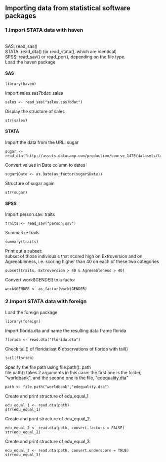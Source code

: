 ## Importing data from statistical software packages
### 1.Import STATA data with haven
<br> SAS: read_sas()
<br> STATA: read_dta() (or read_stata(), which are identical)
<br> SPSS: read_sav() or read_por(), depending on the file type.
<br> Load the haven package

#### SAS
```
library(haven)
```
Import sales.sas7bdat: sales
```
sales <- read_sas("sales.sas7bdat")
```
Display the structure of sales
```
str(sales)
```
#### STATA
Import the data from the URL: sugar
```
sugar <- read_dta("http://assets.datacamp.com/production/course_1478/datasets/trade.dta")
```
Convert values in Date column to dates
```
sugar$Date <- as.Date(as_factor(sugar$Date))
```
Structure of sugar again
```
str(sugar)
```
#### SPSS
Import person.sav: traits
```
traits <- read_sav("person.sav") 
```

Summarize traits
```
summary(traits)
```

Print out a subset:
<br> subset of those individuals that scored high on Extroversion and on Agreeableness, i.e. scoring higher than 40 on each of these two categories
```
subset(traits, Extroversion > 40 & Agreeableness > 40)
```
Convert work$GENDER to a factor
```
work$GENDER <- as_factor(work$GENDER)
```
### 2.Import STATA data with foreign
Load the foreign package
```
library(foreign)
```

Import florida.dta and name the resulting data frame florida
```
florida <- read.dta("florida.dta")
```

Check tail() of florida:last 6 observations of florida with tail()
```
tail(florida)
```
Specify the file path using file.path(): path
<br> file.path() takes 2 arguments in this case: the first one is the folder, "worldbank", and the second one is the file, "edequality.dta"
```
path <- file.path("worldbank","edequality.dta")
```
Create and print structure of edu_equal_1
```
edu_equal_1 <- read.dta(path)
str(edu_equal_1)
```
 Create and print structure of edu_equal_2
 ```
edu_equal_2 <- read.dta(path, convert.factors = FALSE)
str(edu_equal_2)
```
 Create and print structure of edu_equal_3
 ```
edu_equal_3 <- read.dta(path, convert.underscore = TRUE)
str(edu_equal_3)
```
